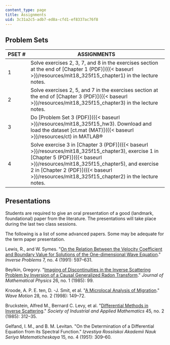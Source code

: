 ```yaml
---
content_type: page
title: Assignments
uid: 3c31a2c5-adb7-ed8a-cfd1-ef8337ac76f8
---
```


Problem Sets
------------

| PSET # | ASSIGNMENTS |
| --- | --- |
| 1 | Solve exercises 2, 3, 7, and 8 in the exercises section at the end of [Chapter 1 (PDF)]({{< baseurl >}}/resources/mit18_325f15_chapter1) in the lecture notes. |
| 2 | Solve exercises 2, 5, and 7 in the exercises section at the end of [Chapter 3 (PDF)]({{< baseurl >}}/resources/mit18_325f15_chapter3) in the lecture notes. |
| 3 | Do [Problem Set 3 (PDF)]({{< baseurl >}}/resources/mit18_325f15_hw3). Download and load the dataset [ct.mat (MAT)]({{< baseurl >}}/resources/ct) in MATLAB® |
| 4 | Solve exercise 3 in [Chapter 3 (PDF)]({{< baseurl >}}/resources/mit18_325f15_chapter3), exercise 1 in [Chapter 5 (PDF)]({{< baseurl >}}/resources/mit18_325f15_chapter5), and exercise 2 in [Chapter 2 (PDF)]({{< baseurl >}}/resources/mit18_325f15_chapter2) in the lecture notes. 

Presentations
-------------

Students are required to give an oral presentation of a good (landmark, foundational) paper from the literature. The presentations will take place during the last two class sessions.

The following is a list of some advanced papers. Some may be adequate for the term paper presentation.

Lewis, R., and W. Symes. "[On the Relation Between the Velocity Coefficient and Boundary Value for Solutions of the One-dimensional Wave Equation](http://dx.doi.org/10.1088/0266-5611/7/4/008)." _Inverse Problems_ 7, no. 4 (1991): 597–631.

Beylkin, Gregory. "[Imaging of Discontinuities in the Inverse Scattering Problem by Inversion of a Causal Generalized Radon Transform](http://dx.doi.org/10.1063/1.526755)." _Journal of Mathematical Physics_ 26, no. 1 (1985): 99.

Kroode, A. P. E. ten, D. -J. Smit, et al. "[A Microlocal Analysis of Migration](http://dx.doi.org/10.1016/S0165-2125(98)00004-3)." _Wave Motion_ 28, no. 2 (1998): 149–72.

Bruckstein, Alfred M., Bernard C. Levy, et al. "[Differential Methods in Inverse Scattering](http://www.cs.technion.ac.il/FREDDY/papers/7.pdf)." _Society of Industrial and Applied Mathematics_ 45, no. 2 (1985): 312–35.

Gelfand, I. M., and B. M. Levitan. "On the Determination of a Differential Equation from its Spectral Function." _Izvestiya Rossiiskoi Akademii Nauk Seriya Matematicheskaya_ 15, no. 4 (1951): 309–60.